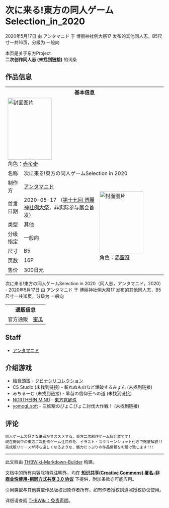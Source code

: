 # 次に来る!東方の同人ゲームSelection_in_2020

<!-- source html: G:\repos\THBWiki-Markdown-Builder\THBWikiMarkdown\Temp\main\1\1a\ns0%3A%E6%AC%A1%E3%81%AB%E6%9D%A5%E3%82%8B%21%E6%9D%B1%E6%96%B9%E3%81%AE%E5%90%8C%E4%BA%BA%E3%82%B2%E3%83%BC%E3%83%A0Selection_in_2020.html -->

2020年5月17日 由 アンタマニド 于 博丽神社例大祭17 发布的其他同人志，B5尺寸一共16页，分级为 一般向

本页是关于东方Project  
 **二次创作同人志 (未找到链接)** 的词条
## 作品信息

<table><tbody><tr><th colspan="3">基本信息</th></tr><tr><td class="cover-artwork-mobile" colspan="2"><a href="./文件-次に来る!東方の同人ゲームSelection_in_2020封面.jpg.md" class="image" title="封面图片"><img alt="封面图片" src="https://upload.thwiki.cc/thumb/c/c3/%E6%AC%A1%E3%81%AB%E6%9D%A5%E3%82%8B%21%E6%9D%B1%E6%96%B9%E3%81%AE%E5%90%8C%E4%BA%BA%E3%82%B2%E3%83%BC%E3%83%A0Selection_in_2020%E5%B0%81%E9%9D%A2.jpg/139px-%E6%AC%A1%E3%81%AB%E6%9D%A5%E3%82%8B%21%E6%9D%B1%E6%96%B9%E3%81%AE%E5%90%8C%E4%BA%BA%E3%82%B2%E3%83%BC%E3%83%A0Selection_in_2020%E5%B0%81%E9%9D%A2.jpg" decoding="async" loading="lazy" width="139" height="196" srcset="https://upload.thwiki.cc/thumb/c/c3/%E6%AC%A1%E3%81%AB%E6%9D%A5%E3%82%8B%21%E6%9D%B1%E6%96%B9%E3%81%AE%E5%90%8C%E4%BA%BA%E3%82%B2%E3%83%BC%E3%83%A0Selection_in_2020%E5%B0%81%E9%9D%A2.jpg/208px-%E6%AC%A1%E3%81%AB%E6%9D%A5%E3%82%8B%21%E6%9D%B1%E6%96%B9%E3%81%AE%E5%90%8C%E4%BA%BA%E3%82%B2%E3%83%BC%E3%83%A0Selection_in_2020%E5%B0%81%E9%9D%A2.jpg 1.5x, https://upload.thwiki.cc/thumb/c/c3/%E6%AC%A1%E3%81%AB%E6%9D%A5%E3%82%8B%21%E6%9D%B1%E6%96%B9%E3%81%AE%E5%90%8C%E4%BA%BA%E3%82%B2%E3%83%BC%E3%83%A0Selection_in_2020%E5%B0%81%E9%9D%A2.jpg/278px-%E6%AC%A1%E3%81%AB%E6%9D%A5%E3%82%8B%21%E6%9D%B1%E6%96%B9%E3%81%AE%E5%90%8C%E4%BA%BA%E3%82%B2%E3%83%BC%E3%83%A0Selection_in_2020%E5%B0%81%E9%9D%A2.jpg 2x" data-file-width="319" data-file-height="450"></a><div class="cover-char">角色：<a href="./赤蛮奇.md" title="赤蛮奇">赤蛮奇</a></div></td>
</tr><tr><td class="label">名称</td><td colspan="2"> 次に来る!東方の同人ゲームSelection in 2020 </td></tr><tr><td class="label">制作方</td><td><a href="./アンタマニド.md" title="アンタマニド">アンタマニド</a></td><td class="cover-artwork" rowspan="7" style="min-width:196px;"><a href="./文件-次に来る!東方の同人ゲームSelection_in_2020封面.jpg.md" class="image" title="封面图片"><img alt="封面图片" src="https://upload.thwiki.cc/thumb/c/c3/%E6%AC%A1%E3%81%AB%E6%9D%A5%E3%82%8B%21%E6%9D%B1%E6%96%B9%E3%81%AE%E5%90%8C%E4%BA%BA%E3%82%B2%E3%83%BC%E3%83%A0Selection_in_2020%E5%B0%81%E9%9D%A2.jpg/139px-%E6%AC%A1%E3%81%AB%E6%9D%A5%E3%82%8B%21%E6%9D%B1%E6%96%B9%E3%81%AE%E5%90%8C%E4%BA%BA%E3%82%B2%E3%83%BC%E3%83%A0Selection_in_2020%E5%B0%81%E9%9D%A2.jpg" decoding="async" loading="lazy" width="139" height="196" srcset="https://upload.thwiki.cc/thumb/c/c3/%E6%AC%A1%E3%81%AB%E6%9D%A5%E3%82%8B%21%E6%9D%B1%E6%96%B9%E3%81%AE%E5%90%8C%E4%BA%BA%E3%82%B2%E3%83%BC%E3%83%A0Selection_in_2020%E5%B0%81%E9%9D%A2.jpg/208px-%E6%AC%A1%E3%81%AB%E6%9D%A5%E3%82%8B%21%E6%9D%B1%E6%96%B9%E3%81%AE%E5%90%8C%E4%BA%BA%E3%82%B2%E3%83%BC%E3%83%A0Selection_in_2020%E5%B0%81%E9%9D%A2.jpg 1.5x, https://upload.thwiki.cc/thumb/c/c3/%E6%AC%A1%E3%81%AB%E6%9D%A5%E3%82%8B%21%E6%9D%B1%E6%96%B9%E3%81%AE%E5%90%8C%E4%BA%BA%E3%82%B2%E3%83%BC%E3%83%A0Selection_in_2020%E5%B0%81%E9%9D%A2.jpg/278px-%E6%AC%A1%E3%81%AB%E6%9D%A5%E3%82%8B%21%E6%9D%B1%E6%96%B9%E3%81%AE%E5%90%8C%E4%BA%BA%E3%82%B2%E3%83%BC%E3%83%A0Selection_in_2020%E5%B0%81%E9%9D%A2.jpg 2x" data-file-width="319" data-file-height="450"></a><div class="cover-char">角色：<a href="./赤蛮奇.md" title="赤蛮奇">赤蛮奇</a></div></td>
</tr><tr><td class="label">首发日期</td><td>2020-05-17&#160;（<a href="/展会作品列表?e=%E5%8D%9A%E4%B8%BD%E7%A5%9E%E7%A4%BE%E4%BE%8B%E5%A4%A7%E7%A5%AD%2317">第十七回 博麗神社例大祭</a>，非实际参与展会首发）</td></tr><tr><td class="label">类型</td><td>其他</td></tr><tr><td class="label">分级指定</td><td>一般向</td></tr><tr><td class="label">尺寸</td><td>B5</td></tr><tr><td class="label">页数</td><td>16P</td></tr><tr><td class="label">售价</td><td>300日元</td></tr></tbody></table>

次に来る!東方の同人ゲームSelection in 2020（同人志，アンタマニド，2020） - 2020年5月17日 由 アンタマニド 于 博丽神社例大祭17 发布的其他同人志，B5尺寸一共16页，分级为 一般向

<table><tbody><tr><th colspan="3">通贩信息</th></tr><tr><td class="label">官方通贩</td><td colspan="2"><a rel="nofollow" class="external text" href="https://www.melonbooks.co.jp/detail/detail.php?product_id=670385">蜜瓜</a></td></tr></tbody></table>


## Staff
- [アンタマニド](./アンタマニド.md)

## 介绍游戏
- [給食頭蛮](./給食頭蛮.md) - [クビナシリコレクション](./クビナシリコレクション.md)
- CS Studio (未找到链接) - 斬れぬものなど爆破するみょん (未找到链接)
- みちるーむ (未找到链接) - 早苗の信仰王への道 (未找到链接)
- [NORTHERN MIND](./Northern_Mind.md) - [東方覚醒珠](./東方覚醒珠（※二次創作）_～_Fan-made_Virtual_Autography..md)
- [yomogi_soft](./yomogi_soft.md) - 三妖精のぴょこぴょこ討伐大作戦！ (未找到链接)

## 评论
```
同人ゲーム大好きな筆者がオススメする、東方二次創作ゲーム紹介本です!
現在開発中の東方二次創作ゲーム注目作を、イラスト・スクリーンショット付きで徹底解説!!
完成版リリースが待ち遠しくなるような、魅力たっぷりの作品情報をお届け致します!!! 
```

  
  

  





---

此文档由 [THBWiki-Markdown-Builder](https://github.com/Delsin-Yu/THBWiki-Markdown-Builder) 构建。

文档中的所有内容除特殊注明外，均在 [**知识共享(Creative Commons) 署名-非商业性使用-相同方式共享 3.0 协议**](https://creativecommons.org/licenses/by-sa/3.0/deed.zh-hans) 下提供，附加条款亦可能应用。

引用类型与其他类型作品版权归原作者所有，如有作者授权则遵照授权协议使用。

详细请查阅 [THBWiki：免责声明](https://thbwiki.cc/THBWiki:%E5%85%8D%E8%B4%A3%E5%A3%B0%E6%98%8E)。

